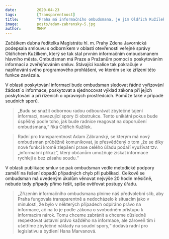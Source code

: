 ```yaml
---
date:         2020-04-23
tags:         [Transparentnost]
title:        "Praha má informačního ombudsmana, je jím Oldřich Kužílek. Pomůže s poskytováním informací i publikací smluv"
image: 	      posts/adam-zabransky-5.jpg
author:       MHMP
---
```


Začátkem dubna ředitelka Magistrátu hl. m. Prahy Zdena Javornická podepsala smlouvu s odborníkem v oblasti otevřenosti veřejné správy Oldřichem Kužílkem, který se tak stal prvním informačním ombudsmanem hlavního města. Ombudsman má Praze a Pražanům pomoci s poskytováním informací a zveřejňováním smluv. Stávající koalice tak pokračuje v naplňování svého programového prohlášení, ve kterém se ke zřízení této funkce zavázala.

V oblasti poskytování informací bude ombudsman sledovat řádné vyřizování žádostí o informace, poskytovat a sjednocovat výklad zákona při jejich poskytování a při řízeních o opravných prostředcích. Pomůže také v případě soudních sporů.

> „Budu se snažit odbornou radou odbourávat zbytečné tajení informací, navazující spory či obstrukce. Tento unikátní pokus bude úspěšný podle toho, jak bude radnice reagovat na doporučení ombudsmana,“ říká Oldřich Kužílek.

> Radní pro transparentnost Adam Zábranský, se kterým má nový ombudsman průběžně komunikovat, je přesvědčený o tom „že se díky nové funkci kromě zlepšení praxe celého úřadu podaří využívat tzv. „informační příkaz“, který občanům umožňuje získat informace rychleji a bez zásahu soudu.“

V oblasti publikace smluv se pak ombudsman vedle metodické podpory zaměří na řešení dopadů případných chyb při publikaci. Celkově se ombudsman má uvedeným úkolům věnovat nejvýše 20 hodin měsíčně, nebude tedy případy přímo řešit, spíše ověřovat postupy úřadu.

> „Zřízením informačního ombudsmana plníme náš předvolební slib, aby Praha fungovala transparentně a nedocházelo k situacím jako v minulosti, že bylo v některých případech odpíráno právo na informace, ač na to je podle zákona o svobodném přístupu k informacím nárok. Tomu chceme zabránit a chceme důsledně respektovat ústavní právo každého na informace, ale zároveň tím i ušetříme zbytečné náklady na soudní spory,“ dodává radní pro legislativu a bydlení Hana Marvanová.
